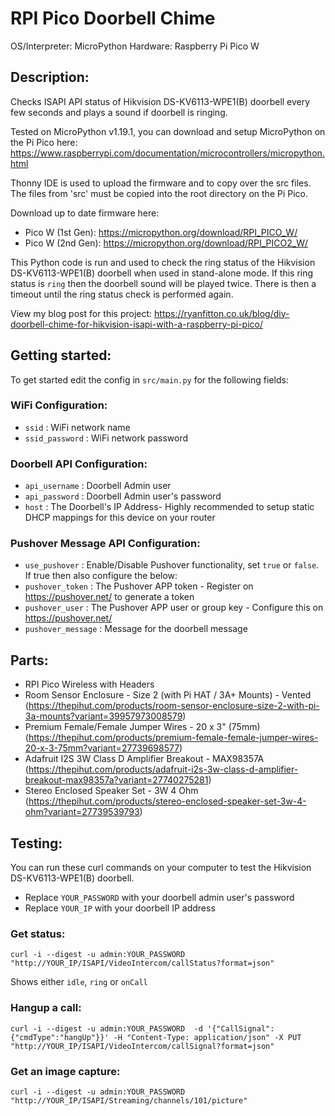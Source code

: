 # RPI Pico Doorbell Chime

OS/Interpreter: MicroPython
Hardware: Raspberry Pi Pico W

## Description:

Checks ISAPI API status of Hikvision DS-KV6113-WPE1(B) doorbell every few seconds and plays a sound if doorbell is ringing.

Tested on MicroPython v1.19.1, you can download and setup MicroPython on the Pi Pico here: https://www.raspberrypi.com/documentation/microcontrollers/micropython.html

Thonny IDE is used to upload the firmware and to copy over the src files. The files from 'src' must be copied into the root directory on the Pi Pico.

Download up to date firmware here:
* Pico W (1st Gen): https://micropython.org/download/RPI_PICO_W/
* Pico W (2nd Gen): https://micropython.org/download/RPI_PICO2_W/

This Python code is run and used to check the ring status of the Hikvision DS-KV6113-WPE1(B) doorbell when used in stand-alone mode. If this ring status is `ring` then the doorbell sound will be played twice. There is then a timeout until the ring status check is performed again.

View my blog post for this project: https://ryanfitton.co.uk/blog/diy-doorbell-chime-for-hikvision-isapi-with-a-raspberry-pi-pico/


## Getting started:

To get started edit the config in `src/main.py` for the following fields:

### WiFi Configuration:
* `ssid` : WiFi network name
* `ssid_password` : WiFi network password

### Doorbell API Configuration:
* `api_username` : Doorbell Admin user
* `api_password` : Doorbell Admin user's password
* `host` : The Doorbell's IP Address- Highly recommended to setup static DHCP mappings for this device on your router

### Pushover Message API Configuration:
* `use_pushover` : Enable/Disable Pushover functionality, set `true` or `false`. If true then also configure the below:
* `pushover_token` : The Pushover APP token - Register on https://pushover.net/ to generate a token
* `pushover_user` : The Pushover APP user or group key - Configure this on https://pushover.net/
* `pushover_message` : Message for the doorbell message


## Parts:

* RPI Pico Wireless with Headers
* Room Sensor Enclosure - Size 2 (with Pi HAT / 3A+ Mounts) - Vented (https://thepihut.com/products/room-sensor-enclosure-size-2-with-pi-3a-mounts?variant=39957973008579)
* Premium Female/Female Jumper Wires - 20 x 3" (75mm) (https://thepihut.com/products/premium-female-female-jumper-wires-20-x-3-75mm?variant=27739698577)
* Adafruit I2S 3W Class D Amplifier Breakout - MAX98357A (https://thepihut.com/products/adafruit-i2s-3w-class-d-amplifier-breakout-max98357a?variant=27740275281)
* Stereo Enclosed Speaker Set - 3W 4 Ohm (https://thepihut.com/products/stereo-enclosed-speaker-set-3w-4-ohm?variant=27739539793)



## Testing:

You can run these curl commands on your computer to test the Hikvision DS-KV6113-WPE1(B) doorbell.

* Replace `YOUR_PASSWORD` with your doorbell admin user's password
* Replace `YOUR_IP` with your doorbell IP address

### Get status:

```
curl -i --digest -u admin:YOUR_PASSWORD "http://YOUR_IP/ISAPI/VideoIntercom/callStatus?format=json"
```

Shows either `idle`, `ring` or `onCall`

### Hangup a call:
```
curl -i --digest -u admin:YOUR_PASSWORD  -d '{"CallSignal":{"cmdType":"hangUp"}}' -H "Content-Type: application/json" -X PUT "http://YOUR_IP/ISAPI/VideoIntercom/callSignal?format=json"
```

### Get an image capture:
```
curl -i --digest -u admin:YOUR_PASSWORD "http://YOUR_IP/ISAPI/Streaming/channels/101/picture"
```